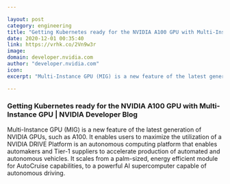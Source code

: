 ```yaml
---

layout: post
category: engineering
title: "Getting Kubernetes ready for the NVIDIA A100 GPU with Multi-Instance GPU"
date: 2020-12-01 00:35:40
link: https://vrhk.co/2Vn9w3r
image: 
domain: developer.nvidia.com
author: "developer.nvidia.com"
icon: 
excerpt: "Multi-Instance GPU (MIG) is a new feature of the latest generation of NVIDIA GPUs, such as A100. It enables users to maximize the utilization of a NVIDIA DRIVE Platform is an autonomous computing platform that enables automakers and Tier-1 suppliers to accelerate production of automated and autonomous vehicles. It scales from a palm-sized, energy efficient module for AutoCruise capabilities, to a powerful AI supercomputer capable of autonomous driving."

---
```


### Getting Kubernetes ready for the NVIDIA A100 GPU with Multi-Instance GPU | NVIDIA Developer Blog

Multi-Instance GPU (MIG) is a new feature of the latest generation of NVIDIA GPUs, such as A100. It enables users to maximize the utilization of a NVIDIA DRIVE Platform is an autonomous computing platform that enables automakers and Tier-1 suppliers to accelerate production of automated and autonomous vehicles. It scales from a palm-sized, energy efficient module for AutoCruise capabilities, to a powerful AI supercomputer capable of autonomous driving.